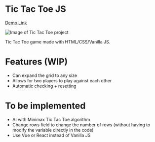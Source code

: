 # Tic Tac Toe JS
[Demo Link](https://codesandbox.io/s/delicate-star-5z73v?file=/src/index.js)

![Image of Tic Tac Toe project](https://i.imgur.com/SsqCKVP.png)

Tic Tac Toe game made with HTML/CSS/Vanilla JS.

# Features (WIP)
- Can expand the grid to any size
- Allows for two players to play against each other
- Automatic checking + resetting

# To be implemented
- AI with Minimax Tic Tac Toe algorithm
- Change rows field to change the number of rows (without having to modify the variable directly in the code)
- Use Vue or React instead of Vanilla JS
